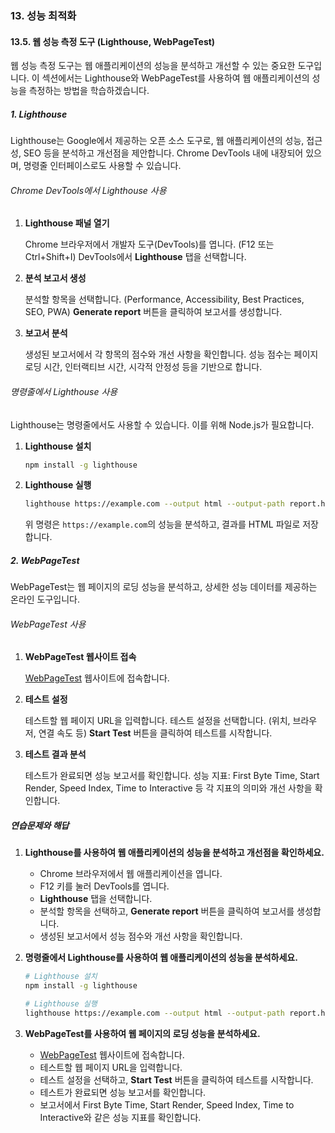 ### 13. 성능 최적화

#### 13.5. 웹 성능 측정 도구 (Lighthouse, WebPageTest)

웹 성능 측정 도구는 웹 애플리케이션의 성능을 분석하고 개선할 수 있는 중요한 도구입니다. 이 섹션에서는 Lighthouse와 WebPageTest를 사용하여 웹 애플리케이션의 성능을 측정하는 방법을 학습하겠습니다.

##### 1. Lighthouse

Lighthouse는 Google에서 제공하는 오픈 소스 도구로, 웹 애플리케이션의 성능, 접근성, SEO 등을 분석하고 개선점을 제안합니다. Chrome DevTools 내에 내장되어 있으며, 명령줄 인터페이스로도 사용할 수 있습니다.

###### Chrome DevTools에서 Lighthouse 사용

1. **Lighthouse 패널 열기**

   Chrome 브라우저에서 개발자 도구(DevTools)를 엽니다. (F12 또는 Ctrl+Shift+I)
   DevTools에서 **Lighthouse** 탭을 선택합니다.

2. **분석 보고서 생성**

   분석할 항목을 선택합니다. (Performance, Accessibility, Best Practices, SEO, PWA)
   **Generate report** 버튼을 클릭하여 보고서를 생성합니다.

3. **보고서 분석**

   생성된 보고서에서 각 항목의 점수와 개선 사항을 확인합니다.
   성능 점수는 페이지 로딩 시간, 인터랙티브 시간, 시각적 안정성 등을 기반으로 합니다.

###### 명령줄에서 Lighthouse 사용

Lighthouse는 명령줄에서도 사용할 수 있습니다. 이를 위해 Node.js가 필요합니다.

1. **Lighthouse 설치**

   ```bash
   npm install -g lighthouse
   ```

2. **Lighthouse 실행**

   ```bash
   lighthouse https://example.com --output html --output-path report.html
   ```

   위 명령은 `https://example.com`의 성능을 분석하고, 결과를 HTML 파일로 저장합니다.

##### 2. WebPageTest

WebPageTest는 웹 페이지의 로딩 성능을 분석하고, 상세한 성능 데이터를 제공하는 온라인 도구입니다.

###### WebPageTest 사용

1. **WebPageTest 웹사이트 접속**

   [WebPageTest](https://www.webpagetest.org/) 웹사이트에 접속합니다.

2. **테스트 설정**

   테스트할 웹 페이지 URL을 입력합니다.
   테스트 설정을 선택합니다. (위치, 브라우저, 연결 속도 등)
   **Start Test** 버튼을 클릭하여 테스트를 시작합니다.

3. **테스트 결과 분석**

   테스트가 완료되면 성능 보고서를 확인합니다.
   성능 지표: First Byte Time, Start Render, Speed Index, Time to Interactive 등
   각 지표의 의미와 개선 사항을 확인합니다.

##### 연습문제와 해답

1. **Lighthouse를 사용하여 웹 애플리케이션의 성능을 분석하고 개선점을 확인하세요.**

   - Chrome 브라우저에서 웹 애플리케이션을 엽니다.
   - F12 키를 눌러 DevTools를 엽니다.
   - **Lighthouse** 탭을 선택합니다.
   - 분석할 항목을 선택하고, **Generate report** 버튼을 클릭하여 보고서를 생성합니다.
   - 생성된 보고서에서 성능 점수와 개선 사항을 확인합니다.

2. **명령줄에서 Lighthouse를 사용하여 웹 애플리케이션의 성능을 분석하세요.**

   ```bash
   # Lighthouse 설치
   npm install -g lighthouse

   # Lighthouse 실행
   lighthouse https://example.com --output html --output-path report.html
   ```

3. **WebPageTest를 사용하여 웹 페이지의 로딩 성능을 분석하세요.**

   - [WebPageTest](https://www.webpagetest.org/) 웹사이트에 접속합니다.
   - 테스트할 웹 페이지 URL을 입력합니다.
   - 테스트 설정을 선택하고, **Start Test** 버튼을 클릭하여 테스트를 시작합니다.
   - 테스트가 완료되면 성능 보고서를 확인합니다.
   - 보고서에서 First Byte Time, Start Render, Speed Index, Time to Interactive와 같은 성능 지표를 확인합니다.
